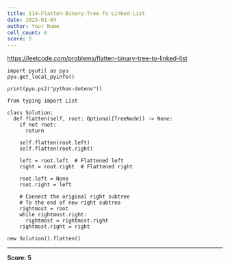 ```yaml
---
title: 114-Flatten-Binary-Tree-To-Linked-List
date: 2025-01-04
author: Your Name
cell_count: 6
score: 5
---
```


https://leetcode.com/problems/flatten-binary-tree-to-linked-list


```
import pyutil as pyu
pyu.get_local_pyinfo()
```


```
print(pyu.ps2("python-dotenv"))
```


```
from typing import List
```


```
class Solution:
  def flatten(self, root: Optional[TreeNode]) -> None:
    if not root:
      return

    self.flatten(root.left)
    self.flatten(root.right)

    left = root.left  # Flattened left
    right = root.right  # Flattened right

    root.left = None
    root.right = left

    # Connect the original right subtree
    # To the end of new right subtree
    rightmost = root
    while rightmost.right:
      rightmost = rightmost.right
    rightmost.right = right
```


```
new Solution().flatten()
```


---
**Score: 5**